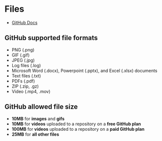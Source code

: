# Files

- [GitHub Docs](https://docs.github.com/en/github/writing-on-github/working-with-advanced-formatting/attaching-files)

## GitHub supported file formats

- PNG (.png)
- GIF (.gif)
- JPEG (.jpg)
- Log files (.log)
- Microsoft Word (.docx), Powerpoint (.pptx), and Excel (.xlsx) documents
- Text files (.txt)
- PDFs (.pdf)
- ZIP (.zip, .gz)
- Video (.mp4, .mov)

## GitHub allowed file size

- **10MB** for **images** and **gifs**
- **10MB** for **videos** uploaded to a repository on a **free GitHub plan**
- **100MB** for **videos** uploaded to a repository on a **paid GitHub plan**
- **25MB** for **all other files**
